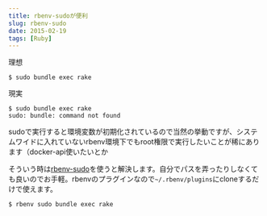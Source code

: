 ```yaml
---
title: rbenv-sudoが便利
slug: rbenv-sudo
date: 2015-02-19
tags: [Ruby]
---
```


理想

```
$ sudo bundle exec rake
```

現実

```
$ sudo bundle exec rake
sudo: bundle: command not found
```

sudoで実行すると環境変数が初期化されているので当然の挙動ですが、システムワイドに入れていないrbenv環境下でもroot権限で実行したいことが稀にあります（docker-api使いたいとか

そういう時は[rbenv-sudo](https://github.com/dcarley/rbenv-sudo)を使うと解決します。自分でパスを弄ったりしなくても良いのでお手軽。rbenvのプラグインなので`~/.rbenv/plugins`にcloneするだけで使えます。

```
$ rbenv sudo bundle exec rake
```

